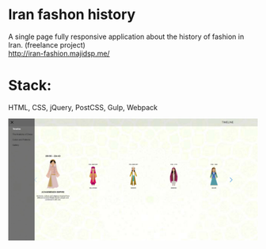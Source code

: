 # Iran fashon history

A single page fully responsive application about the history of fashion in Iran. (freelance project) <br />
http://iran-fashion.majidsp.me/

# Stack:
HTML, CSS, jQuery, PostCSS, Gulp, Webpack

![Main page](https://github.com/Majidsp/Iran-fashon-history/blob/master/fashion-history-preview-1.jpg)
